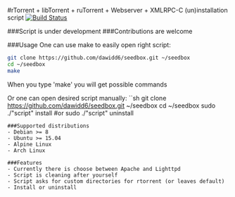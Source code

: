 #rTorrent + libTorrent + ruTorrent + Webserver + XMLRPC-C (un)installation script
[![Build Status](https://travis-ci.org/dawidd6/seedbox.svg?branch=master)](https://travis-ci.org/dawidd6/seedbox)

###Script is under development
###Contributions are welcome

###Usage
One can use make to easily open right script:
```sh
git clone https://github.com/dawidd6/seedbox.git ~/seedbox
cd ~/seedbox
make
```
When you type 'make' you will get possible commands

Or one can open desired script manually:
``sh
git clone https://github.com/dawidd6/seedbox.git ~/seedbox
cd ~/seedbox
sudo ./"script" install
#or
sudo ./"script" uninstall
```
###Supported distributions
- Debian >= 8
- Ubuntu >= 15.04
- Alpine Linux
- Arch Linux

###Features
- Currently there is choose between Apache and Lighttpd
- Script is cleaning after yourself
- Script asks for custom directories for rtorrent (or leaves default)
- Install or uninstall
